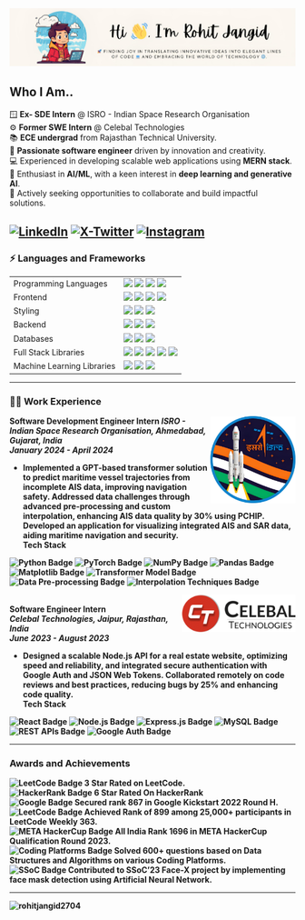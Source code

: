 ![MasterHead](https://github.com/Rohitjangid2704/flexmoneyBackend/blob/main/IMG_20240627_131959.jpg)



## Who I Am..
🪟 **Ex- SDE Intern** @ ISRO - Indian Space Research Organisation<br>
⚙️ **Former SWE Intern** @ Celebal Technologies<br>
📚 **ECE undergrad** from Rajasthan Technical University.<br>
🚀 **Passionate software engineer** driven by innovation and creativity.<br>
💻 Experienced in developing scalable web applications using **MERN stack**.<br>
🌟 Enthusiast in **AI/ML**, with a keen interest in **deep learning and generative AI**.<br>
🤝 Actively seeking opportunities to collaborate and build impactful solutions.<br>

[![LinkedIn](https://img.shields.io/badge/LinkedIn-%230077B5.svg?style=for-the-badge&logo=linkedin&logoColor=white)](https://www.linkedin.com/in/rohitjangid2704)
[![X-Twitter](https://img.shields.io/badge/X-1DA1F2?style=for-the-badge&logo=twitter&logoColor=white)](https://twitter.com/rohitjangid27)
[![Instagram](https://img.shields.io/badge/Instagram-%23E4405F.svg?style=for-the-badge&logo=instagram&logoColor=white)](https://www.instagram.com/rohitjangid.9)
---

### ⚡ Languages and Frameworks
<table>
  <tr>
    <td>Programming Languages</td>
    <td>
<!--       <img src="https://img.shields.io/badge/C-%2300599C.svg?style=flat-square&logo=c&logoColor=white"/> -->
      <img src="https://img.shields.io/badge/Java-%23ED8B00.svg?style=flat-square&logo=openjdk&logoColor=white"/>
      <img src="https://img.shields.io/badge/Python-3670A0?style=flat-square&logo=python&logoColor=ffdd54"/>
      <img src="https://img.shields.io/badge/C++-%2300599C.svg?style=flat-square&logo=c%2B%2B&logoColor=white"/>
      <img src="https://img.shields.io/badge/JavaScript-%23323330.svg?style=flat-square&logo=javascript&logoColor=%23F7DF1E"/>
    </td>
  </tr>

  <tr>
    <td>Frontend</td>
    <td>
      <img src="https://img.shields.io/badge/React-%2320232a.svg?style=flat-square&logo=react&logoColor=%2361DAFB"/>
      <img src="https://img.shields.io/badge/Vite-%23646CFF.svg?style=flat-square&logo=vite&logoColor=white"/>
      <img src="https://img.shields.io/badge/Next.js-000000?style=flat-square&logo=next.js&logoColor=white"/>
      <img src="https://img.shields.io/badge/HTML5-%23E34F26.svg?style=flat-square&logo=html5&logoColor=white"/>
    </td>
  </tr>

  <tr>
    <td>Styling</td>
    <td>
      <img src="https://img.shields.io/badge/Tailwind-38B2AC.svg?style=flat-square&logo=tailwind-css&logoColor=white"/>
      <img src="https://img.shields.io/badge/MaterialUI-0081CB.svg?style=flat-square&logo=MUI&logoColor=white"/>
      <img src="https://img.shields.io/badge/CSS3-%231572B6.svg?style=flat-square&logo=css3&logoColor=white"/>
    </td>
  </tr>

  <tr>
    <td>Backend</td>
    <td>
      <img src="https://img.shields.io/badge/express.js-%23404d59.svg?style=flat-square&logo=express&logoColor=%2361DAFB">
      <img src="https://img.shields.io/badge/Flask-%23000000.svg?style=flat-square&logo=flask&logoColor=white"/>
      <img src="https://img.shields.io/badge/Clerk-%23003D5E.svg?style=flat-square&logo=clerk"/>
    </td>
  </tr>

  <tr>
    <td>Databases</td>
    <td>
      <img src="https://img.shields.io/badge/Firebase-%23039BE5.svg?style=flat-square&logo=firebase"/>
      <img src="https://img.shields.io/badge/mysql-%2300f.svg?style=flat-square&logo=mysql&logoColor=white">
      <img src="https://img.shields.io/badge/Supabase-%2300C389.svg?style=flat-square&logo=supabase"/>
    </td>
  </tr>
  
  <tr>
    <td>Full Stack Libraries</td>
    <td>
      <img src="https://img.shields.io/badge/Socket.IO-%23010101.svg?style=flat-square&logo=socketdotio&logoColor=white"/>
      <img src="https://img.shields.io/badge/React%20Testing%20Library-%23CC6699.svg?style=flat-square&logo=testing-library&logoColor=white"/>
      <img src="https://img.shields.io/badge/Jest-C21325?style=flat-square&logo=jest&logoColor=white"/>
      <img src="https://img.shields.io/badge/OpenAPI-6BA539?style=flat-square&logo=openapi-initiative&logoColor=white"/>
      <img src="https://img.shields.io/badge/Vercel-%23000000.svg?style=flat-square&logo=vercel"/>
    </td>
  </tr>
  <tr>
    <td>Machine Learning Libraries</td>
    <td>
      <img src="https://img.shields.io/badge/Pandas-150458?style=flat-square&logo=pandas&logoColor=white"/>
      <img src="https://img.shields.io/badge/Numpy-013243?style=flat-square&logo=numpy&logoColor=white"/>
      <img src="https://img.shields.io/badge/Matplotlib-013220?style=flat-square&logo=matplotlib&logoColor=white"/>
     </td>
  </tr>
</table>

---

### 👨‍💻 Work Experience

<img align="right" alt="coding" width="150" src="https://github.com/Rohitjangid2704/flexmoneyBackend/blob/main/Picsart_24-06-27_13-18-32-222.png">

<b>**Software Development Engineer Intern**
*ISRO - Indian Space Research Organisation, Ahmedabad, Gujarat, India*  
*January 2024 - April 2024*  

- Implemented a GPT-based transformer solution to predict maritime vessel trajectories from incomplete AIS data, improving navigation safety. Addressed data challenges through advanced pre-processing and custom interpolation, enhancing AIS data quality by 30% using PCHIP. Developed an application for visualizing integrated AIS and SAR data, aiding maritime navigation and security.<br>
**Tech Stack**<br>

![Python Badge](https://img.shields.io/badge/Python-3776AB?style=flat-square&logo=python&logoColor=yellow)
![PyTorch Badge](https://img.shields.io/badge/PyTorch-EE4C2C?style=flat-square&logo=pytorch&logoColor=white)
![NumPy Badge](https://img.shields.io/badge/NumPy-013243?style=flat-square&logo=numpy&logoColor=white)
![Pandas Badge](https://img.shields.io/badge/Pandas-150458?style=flat-square&logo=pandas&logoColor=white)
![Matplotlib Badge](https://img.shields.io/badge/Matplotlib-3776AB?style=flat-square&logo=python&logoColor=white)
![Transformer Model Badge](https://img.shields.io/badge/Transformer%20Model-FF6F00?style=flat-square)
![Data Pre-processing Badge](https://img.shields.io/badge/Data%20Pre--processing-007D8A?style=flat-square)
![Interpolation Techniques Badge](https://img.shields.io/badge/Interpolation%20Techniques-00A1E4?style=flat-square)

<img align="right" alt="coding" width="200" src="https://raw.githubusercontent.com/Rohitjangid2704/flexmoneyBackend/main/celebal-logo.webp"> <br>
**Software Engineer Intern**  
*Celebal Technologies, Jaipur, Rajasthan, India*  
*June 2023 - August 2023* 
- Designed a scalable Node.js API for a real estate website, optimizing speed and reliability, and integrated secure authentication with Google Auth and JSON Web Tokens. Collaborated remotely on code reviews and best practices, reducing bugs by 25% and enhancing code quality.<br>
**Tech Stack** <br>

![React Badge](https://img.shields.io/badge/React-20232A?style=flat-square&logo=react&logoColor=61DAFB)
![Node.js Badge](https://img.shields.io/badge/Node.js-43853D?style=flat-square&logo=node.js&logoColor=white)
![Express.js Badge](https://img.shields.io/badge/Express.js-404D59?style=flat-square&logo=express&logoColor=white)
![MySQL Badge](https://img.shields.io/badge/MySQL-4479A1?style=flat-square&logo=mysql&logoColor=white)
![REST APIs Badge](https://img.shields.io/badge/REST%20APIs-005571?style=flat-square&logo=rest&logoColor=white)
![Google Auth Badge](https://img.shields.io/badge/Google%20Auth-4285F4?style=flat-square&logo=google&logoColor=white)



---

### Awards and Achievements

![LeetCode Badge](https://img.shields.io/badge/LeetCode-FFA116?style=flat-square&logo=leetcode&logoColor=white) 3 Star Rated on LeetCode.<br>
![HackerRank Badge](https://img.shields.io/badge/HackerRank-2EC866?style=flat-square&logo=hackerrank&logoColor=white) 6 Star Rated On HackerRank<br>
![Google Badge](https://img.shields.io/badge/Google%20Kickstart-4285F4?style=flat-square&logo=google&logoColor=white) Secured rank 867 in Google Kickstart 2022 Round H.<br>
![LeetCode Badge](https://img.shields.io/badge/LeetCode-FFA116?style=flat-square&logo=leetcode&logoColor=white) Achieved Rank of 899 among 25,000+ participants in LeetCode Weekly 363.<br>
![META HackerCup Badge](https://img.shields.io/badge/META%20HackerCup-4267B2?style=flat-square&logo=facebook&logoColor=white) All India Rank 1696 in META HackerCup Qualification Round 2023.<br>
![Coding Platforms Badge](https://img.shields.io/badge/Data%20Structures%20and%20Algorithms-005571?style=flat-square&logo=coding&logoColor=white) Solved 600+ questions based on Data Structures and Algorithms on various Coding Platforms.<br>
![SSoC Badge](https://img.shields.io/badge/SSoC-000000?style=flat-square&logo=opensourceinitiative&logoColor=white) Contributed to SSoC’23 Face-X project by implementing face mask detection using Artificial Neural Network.<br>

---

<p align="left">
  <img
    src="https://komarev.com/ghpvc/?username=rohitjangid2704&label=Profile%20views&color=0e75b6&style=flat"
    alt="rohitjangid2704"
  />
</p>


